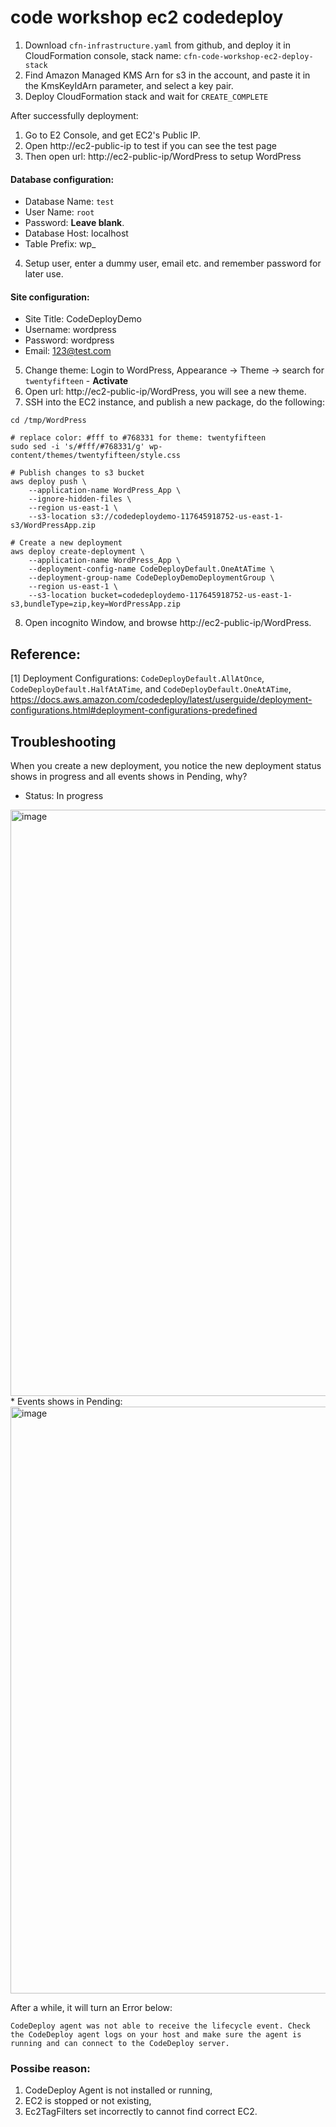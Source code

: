 # code workshop ec2 codedeploy

1. Download `cfn-infrastructure.yaml` from github, and deploy it in CloudFormation console, stack name: `cfn-code-workshop-ec2-deploy-stack`
2. Find Amazon Managed KMS Arn for s3 in the account, and paste it in the KmsKeyIdArn parameter, and select a key pair.
3. Deploy CloudFormation stack and wait for `CREATE_COMPLETE`

After successfully deployment:
1. Go to E2 Console, and get EC2's Public IP.
2. Open http://ec2-public-ip to test if you can see the test page
3. Then open url: http://ec2-public-ip/WordPress to setup WordPress
#### Database configuration:
* Database Name: `test`
* User Name: `root`
* Password: **Leave blank**.
* Database Host: localhost
* Table Prefix: wp_

4. Setup user, enter a dummy user, email etc. and remember password for later use.
#### Site configuration:
* Site Title: CodeDeployDemo
* Username: wordpress
* Password: wordpress
* Email: 123@test.com

5. Change theme: Login to WordPress, Appearance -> Theme -> search for `twentyfifteen` - **Activate**
6. Open url: http://ec2-public-ip/WordPress, you will see a new theme.
7. SSH into the EC2 instance, and publish a new package, do the following:
```
cd /tmp/WordPress

# replace color: #fff to #768331 for theme: twentyfifteen
sudo sed -i 's/#fff/#768331/g' wp-content/themes/twentyfifteen/style.css

# Publish changes to s3 bucket
aws deploy push \
    --application-name WordPress_App \
    --ignore-hidden-files \
    --region us-east-1 \
    --s3-location s3://codedeploydemo-117645918752-us-east-1-s3/WordPressApp.zip

# Create a new deployment
aws deploy create-deployment \
    --application-name WordPress_App \
    --deployment-config-name CodeDeployDefault.OneAtATime \
    --deployment-group-name CodeDeployDemoDeploymentGroup \
    --region us-east-1 \
    --s3-location bucket=codedeploydemo-117645918752-us-east-1-s3,bundleType=zip,key=WordPressApp.zip
```

8. Open incognito Window, and browse http://ec2-public-ip/WordPress.


## Reference:
[1] Deployment Configurations: `CodeDeployDefault.AllAtOnce`, `CodeDeployDefault.HalfAtATime`, and `CodeDeployDefault.OneAtATime`, 
https://docs.aws.amazon.com/codedeploy/latest/userguide/deployment-configurations.html#deployment-configurations-predefined


## Troubleshooting
When you create a new deployment, you notice the new deployment status shows in progress and all events shows in Pending, why?
* Status: In progress
<img width="938" alt="image" src="https://github.com/aws-k68pex/code-training-ec2-deploy/assets/104741984/bd18e572-d187-4634-8969-95d8c20f6795">
* Events shows in Pending:
<img width="939" alt="image" src="https://github.com/aws-k68pex/code-training-ec2-deploy/assets/104741984/f7f4b01e-00a6-4a81-82b6-7e92888102e1">

After a while, it will turn an Error below:
```
CodeDeploy agent was not able to receive the lifecycle event. Check the CodeDeploy agent logs on your host and make sure the agent is running and can connect to the CodeDeploy server.
```

### Possibe reason:
1. CodeDeploy Agent is not installed or running,
2. EC2 is stopped or not existing,
3. Ec2TagFilters set incorrectly to cannot find correct EC2.
